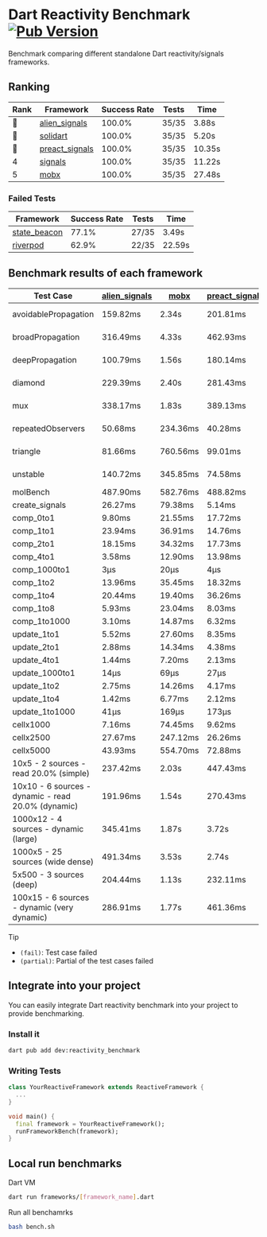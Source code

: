 # Dart Reactivity Benchmark [![Pub Version](https://img.shields.io/pub/v/reactivity_benchmark)](https://pub.dev/packages/reactivity_benchmark)

Benchmark comparing different standalone Dart reactivity/signals frameworks.

## Ranking

<!-- ranking start -->
| Rank | Framework | Success Rate | Tests | Time |
|------|-----------|--------------|-------|------|
| 🥇 | [alien_signals](https://github.com/medz/alien-signals-dart) | 100.0% | 35/35 | 3.88s |
| 🥈 | [solidart](https://github.com/nank1ro/solidart) | 100.0% | 35/35 | 5.20s |
| 🥉 | [preact_signals](https://pub.dev/packages/preact_signals) | 100.0% | 35/35 | 10.35s |
| 4 | [signals](https://github.com/rodydavis/signals.dart) | 100.0% | 35/35 | 11.22s |
| 5 | [mobx](https://github.com/mobxjs/mobx.dart) | 100.0% | 35/35 | 27.48s |

<!-- ranking end -->

### **Failed Tests**

<!-- fail start -->
| Framework | Success Rate | Tests | Time |
|-----------|--------------|-------|------|
| [state_beacon](https://github.com/jinyus/dart_beacon) | 77.1% | 27/35 | 3.49s |
| [riverpod](https://github.com/rrousselGit/riverpod) | 62.9% | 22/35 | 22.59s |

<!-- fail end -->

## Benchmark results of each framework

<!-- test-case start -->
| Test Case | [alien_signals](https://github.com/medz/alien-signals-dart) | [mobx](https://github.com/mobxjs/mobx.dart) | [preact_signals](https://pub.dev/packages/preact_signals) | [riverpod](https://github.com/rrousselGit/riverpod) | [signals](https://github.com/rodydavis/signals.dart) | [solidart](https://github.com/nank1ro/solidart) | [state_beacon](https://github.com/jinyus/dart_beacon) |
|---|---|---|---|---|---|---|---|
| avoidablePropagation | 159.82ms | 2.34s | 201.81ms | 1.42s | 216.69ms | 264.66ms | 149.29ms (fail) |
| broadPropagation | 316.49ms | 4.33s | 462.93ms | 83.48ms (fail) | 472.82ms | 457.38ms | 6.43ms (fail) |
| deepPropagation | 100.79ms | 1.56s | 180.14ms | 1.97s (fail) | 174.10ms | 143.07ms | 142.31ms (fail) |
| diamond | 229.39ms | 2.40s | 281.43ms | 2.67s (fail) | 286.91ms | 323.46ms | 182.23ms (fail) |
| mux | 338.17ms | 1.83s | 389.13ms | 579.49ms (fail) | 406.55ms | 407.15ms | 191.82ms (fail) |
| repeatedObservers | 50.68ms | 234.36ms | 40.28ms | 428.89ms (fail) | 46.56ms | 92.23ms | 52.77ms (fail) |
| triangle | 81.66ms | 760.56ms | 99.01ms | 937.12ms (fail) | 99.95ms | 99.07ms | 76.75ms (fail) |
| unstable | 140.72ms | 345.85ms | 74.58ms | 629.04ms (fail) | 76.92ms | 167.09ms | 374.46ms (fail) |
| molBench | 487.90ms | 582.76ms | 488.82ms | 11.71ms | 485.70ms | 499.83ms | 983μs |
| create_signals | 26.27ms | 79.38ms | 5.14ms | 24.46ms | 25.52ms | 61.07ms | 61.87ms |
| comp_0to1 | 9.80ms | 21.55ms | 17.72ms | 14.02ms | 11.51ms | 24.15ms | 56.19ms |
| comp_1to1 | 23.94ms | 36.91ms | 14.76ms | 28.62ms | 26.76ms | 38.48ms | 57.41ms |
| comp_2to1 | 18.15ms | 34.32ms | 17.73ms | 32.58ms | 9.40ms | 32.19ms | 38.15ms |
| comp_4to1 | 3.58ms | 12.90ms | 13.98ms | 7.27ms | 2.07ms | 17.00ms | 16.86ms |
| comp_1000to1 | 3μs | 20μs | 4μs | 3μs | 5μs | 18μs | 43μs |
| comp_1to2 | 13.96ms | 35.45ms | 18.32ms | 11.24ms | 22.63ms | 28.23ms | 50.77ms |
| comp_1to4 | 20.44ms | 19.40ms | 36.26ms | 19.64ms | 9.49ms | 25.47ms | 46.38ms |
| comp_1to8 | 5.93ms | 23.04ms | 8.03ms | 5.27ms | 13.16ms | 25.13ms | 45.48ms |
| comp_1to1000 | 3.10ms | 14.87ms | 6.32ms | 4.44ms | 6.21ms | 15.71ms | 41.44ms |
| update_1to1 | 5.52ms | 27.60ms | 8.35ms | 82.13ms | 10.04ms | 16.79ms | 6.00ms |
| update_2to1 | 2.88ms | 14.34ms | 4.38ms | 42.12ms | 4.61ms | 8.58ms | 3.11ms |
| update_4to1 | 1.44ms | 7.20ms | 2.13ms | 21.23ms | 2.55ms | 4.36ms | 1.57ms |
| update_1000to1 | 14μs | 69μs | 27μs | 258μs | 25μs | 42μs | 15μs |
| update_1to2 | 2.75ms | 14.26ms | 4.17ms | 41.68ms | 4.50ms | 8.50ms | 3.06ms |
| update_1to4 | 1.42ms | 6.77ms | 2.12ms | 20.63ms | 2.56ms | 4.19ms | 1.56ms |
| update_1to1000 | 41μs | 169μs | 173μs | 141μs | 43μs | 143μs | 412μs |
| cellx1000 | 7.16ms | 74.45ms | 9.62ms | N/A | 9.90ms | 9.74ms | 5.25ms |
| cellx2500 | 27.67ms | 247.12ms | 26.26ms | N/A | 32.95ms | 27.82ms | 27.93ms |
| cellx5000 | 43.93ms | 554.70ms | 72.88ms | N/A | 69.86ms | 77.11ms | 67.47ms |
| 10x5 - 2 sources - read 20.0% (simple) | 237.42ms | 2.03s | 447.43ms | 2.18s | 503.05ms | 333.89ms | 245.98ms |
| 10x10 - 6 sources - dynamic - read 20.0% (dynamic) | 191.96ms | 1.54s | 270.43ms | 1.49s (partial) | 279.55ms | 219.10ms | 198.49ms |
| 1000x12 - 4 sources - dynamic (large) | 345.41ms | 1.87s | 3.72s | 2.56s (partial) | 3.76s | 432.97ms | 349.27ms |
| 1000x5 - 25 sources (wide dense) | 491.34ms | 3.53s | 2.74s | 4.06s | 3.44s | 782.87ms | 516.32ms |
| 5x500 - 3 sources (deep) | 204.44ms | 1.13s | 232.11ms | 1.36s | 223.96ms | 224.10ms | 207.27ms |
| 100x15 - 6 sources - dynamic (very dynamic) | 286.91ms | 1.77s | 461.36ms | 1.86s (partial) | 476.56ms | 332.90ms | 261.19ms |

<!-- test-case end -->

> [!TIP]
> - `(fail)`: Test case failed
> - `(partial)`: Partial of the test cases failed

## Integrate into your project

You can easily integrate Dart reactivity benchmark into your project to provide benchmarking.

### Install it

```bash
dart pub add dev:reactivity_benchmark
```

### Writing Tests

```dart
class YourReactiveFramework extends ReactiveFramework {
  ...
}

void main() {
  final framework = YourReactiveFramework();
  runFrameworkBench(framework);
}
```

## Local run benchmarks

Dart VM
```bash
dart run frameworks/[framework_name].dart
```

Run all benchamrks
```bash
bash bench.sh
```
